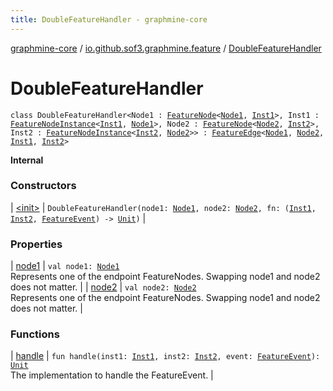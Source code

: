 ```yaml
---
title: DoubleFeatureHandler - graphmine-core
---
```


[graphmine-core](../../index.html) / [io.github.sof3.graphmine.feature](../index.html) / [DoubleFeatureHandler](./index.html)

# DoubleFeatureHandler

`class DoubleFeatureHandler<Node1 : `[`FeatureNode`](../-feature-node.html)`<`[`Node1`](index.html#Node1)`, `[`Inst1`](index.html#Inst1)`>, Inst1 : `[`FeatureNodeInstance`](../-feature-node-instance/index.html)`<`[`Inst1`](index.html#Inst1)`, `[`Node1`](index.html#Node1)`>, Node2 : `[`FeatureNode`](../-feature-node.html)`<`[`Node2`](index.html#Node2)`, `[`Inst2`](index.html#Inst2)`>, Inst2 : `[`FeatureNodeInstance`](../-feature-node-instance/index.html)`<`[`Inst2`](index.html#Inst2)`, `[`Node2`](index.html#Node2)`>> : `[`FeatureEdge`](../-feature-edge/index.html)`<`[`Node1`](index.html#Node1)`, `[`Node2`](index.html#Node2)`, `[`Inst1`](index.html#Inst1)`, `[`Inst2`](index.html#Inst2)`>`

**Internal**

### Constructors

| [&lt;init&gt;](-init-.html) | `DoubleFeatureHandler(node1: `[`Node1`](index.html#Node1)`, node2: `[`Node2`](index.html#Node2)`, fn: (`[`Inst1`](index.html#Inst1)`, `[`Inst2`](index.html#Inst2)`, `[`FeatureEvent`](../-feature-event.html)`) -> `[`Unit`](https://kotlinlang.org/api/latest/jvm/stdlib/kotlin/-unit/index.html)`)` |

### Properties

| [node1](node1.html) | `val node1: `[`Node1`](index.html#Node1)<br>Represents one of the endpoint FeatureNodes. Swapping node1 and node2 does not matter. |
| [node2](node2.html) | `val node2: `[`Node2`](index.html#Node2)<br>Represents one of the endpoint FeatureNodes. Swapping node1 and node2 does not matter. |

### Functions

| [handle](handle.html) | `fun handle(inst1: `[`Inst1`](index.html#Inst1)`, inst2: `[`Inst2`](index.html#Inst2)`, event: `[`FeatureEvent`](../-feature-event.html)`): `[`Unit`](https://kotlinlang.org/api/latest/jvm/stdlib/kotlin/-unit/index.html)<br>The implementation to handle the FeatureEvent. |

